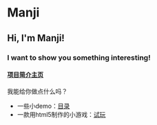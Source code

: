 Manji
=====
## Hi, I'm Manji!
### I want to show you something interesting!
#### [项目简介主页](http://xzh-loop.github.io/Manji/)

我能给你做点什么吗？
+ 一些小demo：[目录](http://xzh-loop.github.io/Manji/lab/demo/index.html)
+ 一款用html5制作的小游戏：[试玩](http://xzh-loop.github.io/Manji/lab/html5game/Plane.html)
